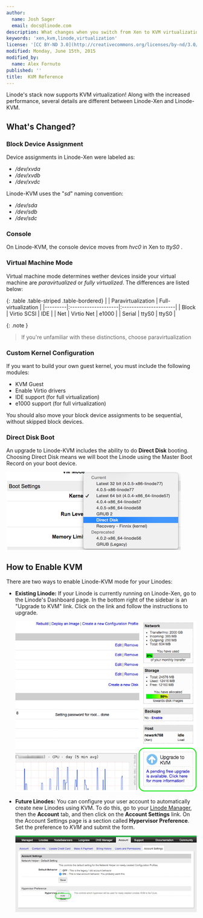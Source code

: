 ```yaml
---
author:
  name: Josh Sager
  email: docs@linode.com
description: What changes when you switch from Xen to KVM virtualization.
keywords: 'xen,kvm,linode,virtualization'
license: '[CC BY-ND 3.0](http://creativecommons.org/licenses/by-nd/3.0/us/)'
modified: Monday, June 15th, 2015
modified_by:
  name: Alex Fornuto
published: ''
title:  KVM Reference
---
```


Linode's stack now supports KVM virtualization! Along with the increased performance, several details are different between Linode-Xen and Linode-KVM.

## What's Changed?

### Block Device Assignment

Device assignments in Linode-Xen were labeled as:

 * */dev/xvda*
 * */dev/xvdb*
 * */dev/xvdc*

 
Linode-KVM uses the "*sd*" naming convention:

 * */dev/sda*
 * */dev/sdb*
 * */dev/sdc*

### Console

On Linode-KVM, the console device moves from *hvc0* in Xen to *ttyS0* .

### Virtual Machine Mode 

Virtual machine mode determines wether devices inside your virtual machine are *paravirtualized* or *fully virtualized*. The differences are listed below:

{: .table .table-striped .table-bordered}
|         | Paravirtualization  | Full-virtualization   |
|---------|:--------------------|:----------------------|
| Block   | Virtio SCSI         | IDE                   |
| Net     | Virtio Net          | e1000                 |
| Serial  | ttyS0               | ttyS0                 |

{: .note }
> If you're unfamiliar with these distinctions, choose paravirtualization

### Custom Kernel Configuration

If you want to build your own guest kernel, you must include the following modules:

* KVM Guest
* Enable Virtio drivers
* IDE support (for full virtualization)
* e1000 support (for full virtualization)

You should also move your block device assignments to be sequential, without skipped block devices.

### Direct Disk Boot

An upgrade to Linode-KVM includes the ability to do **Direct Disk** booting. Choosing Direct Disk means we will boot the Linode using the Master Boot Record on your boot device.

[![Direct Disk Boot Mode.](/docs/assets/config_direct_disk.png)](/docs/assets/config_direct_disk.png)

## How to Enable KVM

There are two ways to enable Linode-KVM mode for your Linodes:

* **Existing Linode:** If your Linode is currently running on Linode-Xen, go to the Linode's Dashboard page. In the bottom right of the sidebar is an "Upgrade to KVM" link. Click on the link and follow the instructions to upgrade.

  [![The KVM Upgrade Button.](/docs/assets/kvm_upgrade_context.png)](/docs/assets/kvm_upgrade_context.png)

* **Future Linodes:** You can configure your user account to automatically create new Linodes using KVM. To do this, go to your [Linode Manager](https://manager.linode.com), then the **Account** tab, and then click on the **Account Settings** link. On the Account Settings page is a section called **Hypervisor Preference**. Set the preference to *KVM* and submit the form.

  [![Setting the account settings for the KVM hypervisor.](/docs/assets/kvm_account_setting_small.png)](/docs/assets/kvm_account_setting.png)

